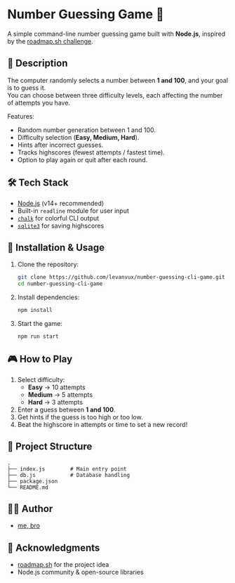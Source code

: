 # Number Guessing Game 🎯

A simple command-line number guessing game built with **Node.js**, inspired by the [roadmap.sh challenge](https://roadmap.sh/projects/number-guessing-game).

## 📖 Description

The computer randomly selects a number between **1 and 100**, and your goal is to guess it.  
You can choose between three difficulty levels, each affecting the number of attempts you have.

Features:

- Random number generation between 1 and 100.
- Difficulty selection (**Easy, Medium, Hard**).
- Hints after incorrect guesses.
- Tracks highscores (fewest attempts / fastest time).
- Option to play again or quit after each round.

## 🛠 Tech Stack

- [Node.js](https://nodejs.org/) (v14+ recommended)
- Built-in `readline` module for user input
- [`chalk`](https://www.npmjs.com/package/chalk) for colorful CLI output
- [`sqlite3`](https://www.npmjs.com/package/sqlite3) for saving highscores

## 🚀 Installation & Usage

1. Clone the repository:

   ```bash
   git clone https://github.com/levanvux/number-guessing-cli-game.git
   cd number-guessing-cli-game
   ```

2. Install dependencies:

   ```bash
   npm install
   ```

3. Start the game:
   ```bash
   npm run start
   ```

## 🎮 How to Play

1. Select difficulty:
   - **Easy** → 10 attempts
   - **Medium** → 5 attempts
   - **Hard** → 3 attempts
2. Enter a guess between **1 and 100**.
3. Get hints if the guess is too high or too low.
4. Beat the highscore in attempts or time to set a new record!

## 📂 Project Structure

```
.
├── index.js        # Main entry point
├── db.js           # Database handling
├── package.json
└── README.md
```

## 🧑‍💻 Author

- [me, bro](https://github.com/levanvux)

## 🙏 Acknowledgments

- [roadmap.sh](https://roadmap.sh) for the project idea
- Node.js community & open-source libraries
